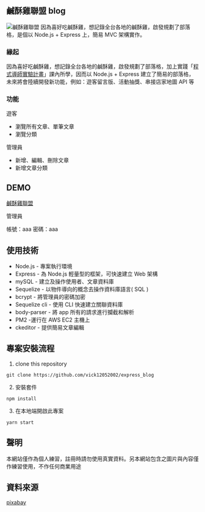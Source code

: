 ##  鹹酥雞聯盟 blog
![鹹酥雞聯盟](https://i.imgur.com/eBvviy6.png)
因為喜好吃鹹酥雞，想記錄全台各地的鹹酥雞，啟發規劃了部落格，是個以 Node.js + Express 上，簡易 MVC 架構實作。


### 緣起
因為喜好吃鹹酥雞，想記錄全台各地的鹹酥雞，啟發規劃了部落格，加上實踐「[程式導師實驗計畫](https://bootcamp.lidemy.com/syllabus.html)」課內所學，因而以 Node.js + Express 建立了簡易的部落格，未來將會陸續開發新功能，例如：遊客留言版、活動抽獎、串接店家地圖 API 等

### 功能

遊客
- 瀏覽所有文章、單筆文章
- 瀏覽分類

管理員
- 新增、編輯、刪除文章
- 新增文章分類 

## DEMO
[鹹酥雞聯盟](http://blog.alirong.tw/)

管理員

帳號：aaa   密碼：aaa


## 使用技術 

-  Node.js - 專案執行環境
-  Express - 為 Node.js 輕量型的框架，可快速建立 Web 架構
-  mySQL - 建立及操作使用者、文章資料庫
-  Sequelize - 以物件導向的概念去操作資料庫語言( SQL )
-  bcrypt - 將管理員的密碼加密
-  Sequelize cli - 使用 CLI 快速建立關聯資料庫
-  body-parser - 將 app 所有的請求進行攔截和解析
-  PM2 -運行在 AWS EC2 主機上
-  ckeditor - 提供簡易文章編輯

## 專案安裝流程
1. clone this repository
``` 
git clone https://github.com/vick12052002/express_blog
```

2. 安裝套件
```
npm install
```

3. 在本地端開啟此專案
```
yarn start
```
## 聲明
本網站僅作為個人練習，註冊時請勿使用真實資料。另本網站包含之圖片與內容僅作練習使用，不作任何商業用途

## 資料來源
[pixabay](https://www.pexels.com/zh-tw/@pixabay)